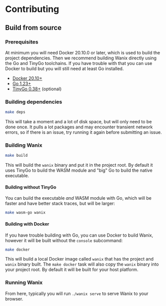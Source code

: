 # Contributing

## Build from source

### Prerequisites

At minimum you will need Docker 20.10.0 or later, which is used to build the
project dependencies. Then we recommend building Wanix directly using the Go 
and TinyGo toolchains. If you have trouble with that you can use Docker to build
but you will still need at least Go installed.

- [Docker 20.10+](https://docs.docker.com/get-docker/)
- [Go 1.23+](https://golang.org/dl/)
- [TinyGo 0.38+](https://tinygo.org/getting-started/install/) (optional)

### Building dependencies

```sh
make deps
```

This will take a moment and a lot of disk space, but will only need to be done 
once. It pulls a lot packages and may encounter transient network errors, so if
there is an issue, try running it again before submitting an issue.

### Building Wanix

```sh
make build
```

This will build the `wanix` binary and put it in the project root. By default it
uses TinyGo to build the WASM module and "big" Go to build the native executable.

#### Building without TinyGo

You can build the executable *and* WASM module with Go, which will be faster
and have better stack traces, but will be larger:

```sh
make wasm-go wanix
```

#### Building with Docker

If you have trouble building with Go, you can use Docker to build Wanix, however
it will be built without the `console` subcommand:

```sh
make docker
```

This will build a local Docker image called `wanix` that has the project and
`wanix` binary built. The `make docker` task will also copy the `wanix` binary
into your project root. By default it will be built for your host platform.


### Running Wanix

From here, typically you will run `./wanix serve` to serve Wanix to your browser.

